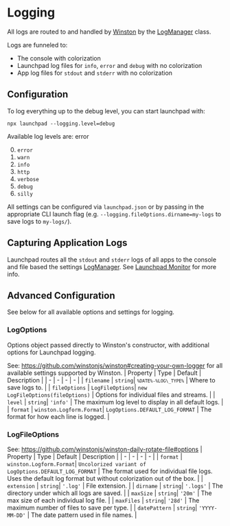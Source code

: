 # Logging

All logs are routed to and handled by [Winston](https://www.npmjs.com/package/winston) by the [LogManager](packages\utils\lib\log-manager.js) class.

Logs are funneled to:
- The console with colorization
- Launchpad log files for `info`, `error` and `debug` with no colorization
- App log files for `stdout` and `stderr` with no colorization

## Configuration

To log everything up to the debug level, you can start launchpad with:

```
npx launchpad --logging.level=debug
```

Available log levels are: error

0. `error`
1. `warn`
2. `info`
3. `http`
4. `verbose`
5. `debug`
6. `silly`

All settings can be configured via `launchpad.json` or by passing in the appropriate CLI launch flag (e.g. `--logging.fileOptions.dirname=my-logs` to save logs to `my-logs/`).

## Capturing Application Logs

Launchpad routes all the `stdout` and `stderr` logs of all apps to the console and file based the settings [LogManager](packages\utils\lib\log-manager.js). See [Launchpad Monitor](/packages/monitor/README.md#logging-app-output) for more info.

## Advanced Configuration

See below for all available options and settings for logging.


###  LogOptions
Options object passed directly to Winston's constructor, with additional options for Launchpad logging.

See: https://github.com/winstonjs/winston#creating-your-own-logger for all available settings supported by Winston.
| Property | Type | Default | Description |
| - | - | - | - |
| <a name="module_log-manager.LogOptions+filename">`filename`</a> |  <code>string</code>|  <code>`%DATE%-%LOG\_TYPE%`</code>  | Where to save logs to. |
| <a name="module_log-manager.LogOptions+fileOptions">`fileOptions`</a> |  <code>LogFileOptions</code>|  <code>new LogFileOptions(fileOptions)</code>  | Options for individual files and streams. |
| <a name="module_log-manager.LogOptions+level">`level`</a> |  <code>string</code>|  <code>'info'</code>  | The maximum log level to display in all default logs. |
| <a name="module_log-manager.LogOptions+format">`format`</a> |  <code>winston.Logform.Format</code>|  <code>LogOptions.DEFAULT\_LOG\_FORMAT</code>  | The format for how each line is logged. |


###  LogFileOptions


See: https://github.com/winstonjs/winston-daily-rotate-file#options
| Property | Type | Default | Description |
| - | - | - | - |
| <a name="module_log-manager.LogFileOptions+format">`format`</a> |  <code>winston.Logform.Format</code>|  <code>Uncolorized variant of LogOptions.DEFAULT\_LOG\_FORMAT</code>  | The format used for individual file logs. Uses the default log format but without colorization out of the box. |
| <a name="module_log-manager.LogFileOptions+extension">`extension`</a> |  <code>string</code>|  <code>'.log'</code>  | File extension. |
| <a name="module_log-manager.LogFileOptions+dirname">`dirname`</a> |  <code>string</code>|  <code>'.logs'</code>  | The directory under which all logs are saved. |
| <a name="module_log-manager.LogFileOptions+maxSize">`maxSize`</a> |  <code>string</code>|  <code>'20m'</code>  | The max size of each individual log file. |
| <a name="module_log-manager.LogFileOptions+maxFiles">`maxFiles`</a> |  <code>string</code>|  <code>'28d'</code>  | The maximum number of files to save per type. |
| <a name="module_log-manager.LogFileOptions+datePattern">`datePattern`</a> |  <code>string</code>|  <code>'YYYY-MM-DD'</code>  | The date pattern used in file names. |

